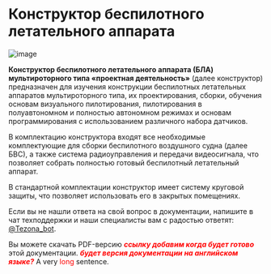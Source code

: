 # Конструктор беспилотного летательного аппарата 

![image](https://github.com/arutofu/Ruspberry_doc/blob/f861502fa3bf3f94350e491db3d0878280be8a65/assets/%D0%9E%D0%A1%D0%90%20%D0%B1%D0%B5%D0%B7%20%D1%84%D0%BE%D0%BD%D0%B0.jpg)

**Конструктор беспилотного летательного аппарата (БЛА) мультироторного типа «проектная деятельность»** (далее конструктор) предназначен для изучения конструкции беспилотных летательных аппаратов мультироторного типа, их проектирования, сборки, обучения основам визуального пилотирования, пилотирования в полуавтономном и полностью автономном режимах и основам программирования с использованием различного набора датчиков.

В комплектацию конструктора входят все необходимые комплектующие для сборки беспилотного воздушного судна (далее БВС), а также система радиоуправления и передачи видеосигнала, что позволяет собрать полностью готовый беспилотный летательный аппарат. 

В стандартной комплектации конструктор имеет систему круговой защиты, что позволяет использовать его в закрытых помещениях.

Если вы не нашли ответа на свой вопрос в документации, напишите в чат техподдержки и наши специалисты вам с радостью ответят: [@Tezona_bot](https://t.me/Tezona_bot).

Вы можете скачать PDF-версию <span style='color: red;'>***ссылку добавим когда будет готово***</span> этой документации. <span style='color: red;'>***будет версия документации на английском языке?***</span>
A very <span style='color: red;'>long</span> sentence.
